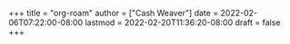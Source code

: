 +++
title = "org-roam"
author = ["Cash Weaver"]
date = 2022-02-06T07:22:00-08:00
lastmod = 2022-02-20T11:36:20-08:00
draft = false
+++
